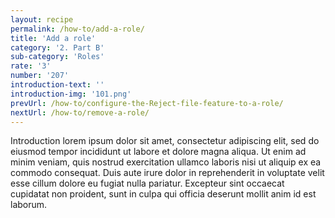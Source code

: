 ```yaml
---
layout: recipe
permalink: /how-to/add-a-role/
title: 'Add a role'
category: '2. Part B'
sub-category: 'Roles'
rate: '3'
number: '207'
introduction-text: ''
introduction-img: '101.png'
prevUrl: /how-to/configure-the-Reject-file-feature-to-a-role/
nextUrl: /how-to/remove-a-role/
---
```


Introduction lorem ipsum dolor sit amet, consectetur adipiscing elit, sed do eiusmod tempor incididunt ut labore et dolore magna aliqua. Ut enim ad minim veniam, quis nostrud exercitation ullamco laboris nisi ut aliquip ex ea commodo consequat. Duis aute irure dolor in reprehenderit in voluptate velit esse cillum dolore eu fugiat nulla pariatur. Excepteur sint occaecat cupidatat non proident, sunt in culpa qui officia deserunt mollit anim id est laborum.

